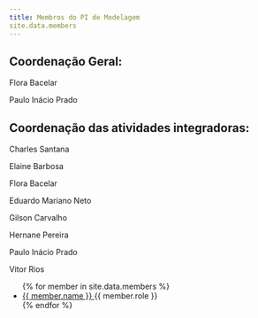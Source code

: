 ```yaml
---
title: Membros do PI de Modelagem
site.data.members
---
```


## Coordenação Geral:
Flora Bacelar

Paulo Inácio Prado

## Coordenação das atividades integradoras:
Charles Santana

Elaine Barbosa

Flora Bacelar

Eduardo Mariano Neto

Gilson Carvalho

Hernane Pereira

Paulo Inácio Prado

Vitor Rios

<ul>
{% for member in site.data.members %}
  <li>
    <a href="https://github.com/{{ member.github }}">
      {{ member.name }}
    </a>
    <a>
      {{ member.role }}
    </a>
  </li>
{% endfor %}
</ul>
